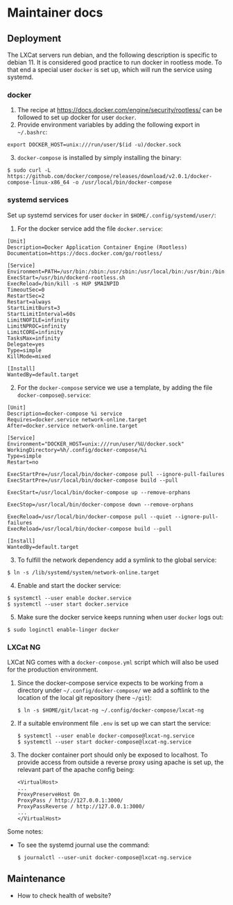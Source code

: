 # Maintainer docs

## Deployment

The LXCat servers run debian, and the following description is specific to debian 11. 
It is considered good practice to run docker in rootless mode.
To that end a special user `docker` is set up, which will run the service using systemd.

### docker
1. The recipe at https://docs.docker.com/engine/security/rootless/ can be followed to set up docker for user `docker`.
2. Provide environment variables by adding the following export in `~/.bashrc`:
```
export DOCKER_HOST=unix:///run/user/$(id -u)/docker.sock
```
3. `docker-compose` is installed by simply installing the binary:
```
$ sudo curl -L https://github.com/docker/compose/releases/download/v2.0.1/docker-compose-linux-x86_64 -o /usr/local/bin/docker-compose
```

### systemd services
Set up systemd services for user `docker` in `$HOME/.config/systemd/user/`:  
1. For the docker service add the file `docker.service`:
  ```
  [Unit]
  Description=Docker Application Container Engine (Rootless)
  Documentation=https://docs.docker.com/go/rootless/

  [Service]
  Environment=PATH=/usr/bin:/sbin:/usr/sbin:/usr/local/bin:/usr/bin:/bin:/usr/local/games:/usr/games
  ExecStart=/usr/bin/dockerd-rootless.sh 
  ExecReload=/bin/kill -s HUP $MAINPID
  TimeoutSec=0
  RestartSec=2
  Restart=always
  StartLimitBurst=3
  StartLimitInterval=60s
  LimitNOFILE=infinity
  LimitNPROC=infinity
  LimitCORE=infinity
  TasksMax=infinity
  Delegate=yes
  Type=simple
  KillMode=mixed

  [Install]
  WantedBy=default.target
  ```
2. For the `docker-compose` service we use a template, by adding the file `docker-compose@.service`:
  ```
  [Unit] 
  Description=docker-compose %i service
  Requires=docker.service network-online.target
  After=docker.service network-online.target
 
  [Service] 
  Environment="DOCKER_HOST=unix:///run/user/%U/docker.sock"
  WorkingDirectory=%h/.config/docker-compose/%i
  Type=simple
  Restart=no
 
  ExecStartPre=/usr/local/bin/docker-compose pull --ignore-pull-failures
  ExecStartPre=/usr/local/bin/docker-compose build --pull
 
  ExecStart=/usr/local/bin/docker-compose up --remove-orphans
 
  ExecStop=/usr/local/bin/docker-compose down --remove-orphans
 
  ExecReload=/usr/local/bin/docker-compose pull --quiet --ignore-pull-failures
  ExecReload=/usr/local/bin/docker-compose build --pull

  [Install]
  WantedBy=default.target
  ```
3. To fulfill the network dependency add a symlink to the global service:
  ```
  $ ln -s /lib/systemd/system/network-online.target
  ```
4. Enable and start the docker service:
  ```
  $ systemctl --user enable docker.service
  $ systemctl --user start docker.service
  ```
5. Make sure the docker service keeps running when user `docker` logs out:
  ```
  $ sudo loginctl enable-linger docker
  ```

### LXCat NG
LXCat NG comes with a `docker-compose.yml` script which will also be used for the production environment.

1. Since the docker-compose service expects to be working from a directory under `~/.config/docker-compose/` we add a softlink to the location of the local git repository (here `~/git`):
   ```
   $ ln -s $HOME/git/lxcat-ng ~/.config/docker-compose/lxcat-ng
   ```
2. If a suitable environment file `.env` is set up we can start the service:
   ```
   $ systemctl --user enable docker-compose@lxcat-ng.service
   $ systemctl --user start docker-compose@lxcat-ng.service
   ```
3. The docker container port should only be exposed to localhost.
   To provide access from outside a reverse proxy using apache is set up, the relevant part of the apache config being:
   ```
   <VirtualHost>
   ...
   ProxyPreserveHost On
   ProxyPass / http://127.0.0.1:3000/
   ProxyPassReverse / http://127.0.0.1:3000/
   ...
   </VirtualHost>
   ```

Some notes:
- To see the systemd journal use the command:
  ```
  $ journalctl --user-unit docker-compose@lxcat-ng.service
  ```

## Maintenance

* How to check health of website?
